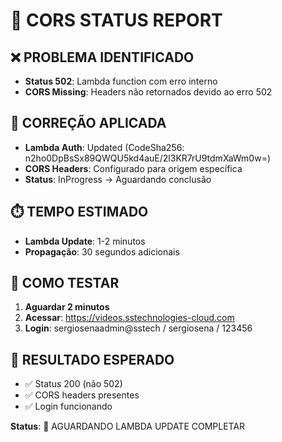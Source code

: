 # 🚨 CORS STATUS REPORT

## ❌ **PROBLEMA IDENTIFICADO**
- **Status 502**: Lambda function com erro interno
- **CORS Missing**: Headers não retornados devido ao erro 502

## 🔧 **CORREÇÃO APLICADA**
- **Lambda Auth**: Updated (CodeSha256: n2ho0DpBsSx89QWQU5kd4auE/2l3KR7rU9tdmXaWm0w=)
- **CORS Headers**: Configurado para origem específica
- **Status**: InProgress → Aguardando conclusão

## ⏱️ **TEMPO ESTIMADO**
- **Lambda Update**: 1-2 minutos
- **Propagação**: 30 segundos adicionais

## 🧪 **COMO TESTAR**
1. **Aguardar 2 minutos**
2. **Acessar**: https://videos.sstechnologies-cloud.com
3. **Login**: sergiosenaadmin@sstech / sergiosena / 123456

## 🎯 **RESULTADO ESPERADO**
- ✅ Status 200 (não 502)
- ✅ CORS headers presentes
- ✅ Login funcionando

**Status**: 🔄 AGUARDANDO LAMBDA UPDATE COMPLETAR